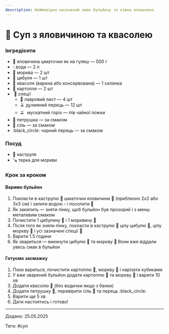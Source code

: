 ```yaml
---
description: Неймовірно насичений смак бульйону та ніжна яловичина
---
```


# 🍜 Суп з яловичиною та квасолею

### Інгредієнти

* 🥩 яловичина шматочки як на гуляш — 500 г
* 💧 вода — 2 л
* 🥕 морква — 2 шт
* 🧅 цибуля — 1 шт
* 🫘 квасоля (варена або консервована) — 1 склянка
* 🥔 картопля — 2 шт
*  🍂 спеції
  * 🌿 лавровий лист — 4 шт
  * 🫒 духмяний перець — 12 шт
  * 🫒  мускатний горіх — пів чайної ложки
* 🌿 петрушка — за смаком
* 🧂 сіль — за смаком
* :black\_circle: чорний перець — за смаком

### Посуд

* 🍲 каструля
* 🪚 терка для моркви

### Крок за кроком

#### Варимо бульйон

1. Покласти в каструлю 🍲  шматочки яловичини 🥩 (приблизно 2х2 або 3х3 см) і залити водою 💧 і посолити 🧂
2. Як закипить — зняти пінку, щоб бульйон був прозорий і з менш металевим смаком
3. Почистити 1 цибулину 🧅 і 1 морквину 🥕
4. Після того як зняли пінку, покласти в каструлю 🍲 цілу цибулю 🧅, цілу моркву 🥕 і усі зазначені спеції 🍂
5. Варити 1.5 години
6. Як звариться — викинути цибулю 🧅 та моркву 🥕 Вони вже віддали увесь смак в бульйон

#### Готуємо засмажку

1. Поки вариться, почистити картоплю 🥔, моркву 🥕 і нарізати кубиками
2. У вже зварений бульйон додати картоплю 🥔 та моркву 🥕 і варити 10 хв
3. Додати квасолю 🫘 (без водички якщо з банки)
4. Додати петрушку 🌿, перевірити сіль 🧂 та перець :black\_circle:
5. Варити ще 5 хв
6. Дати настоятись і готово!



***

Додано: 25.05.2025

Теги: #суп

